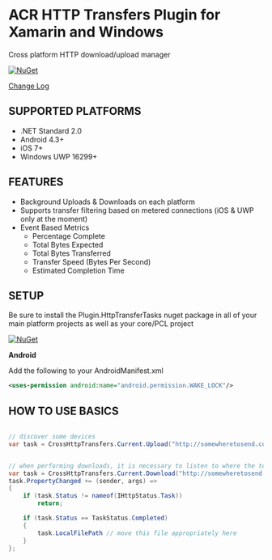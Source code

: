 # ACR HTTP Transfers Plugin for Xamarin and Windows
Cross platform HTTP download/upload manager

[![NuGet](https://img.shields.io/nuget/v/Plugin.HttpTransferTasks.svg?maxAge=2592000)](https://www.nuget.org/packages/Plugin.HttpTransferTasks/)

[Change Log](changelog.md)

## SUPPORTED PLATFORMS

* .NET Standard 2.0
* Android 4.3+
* iOS 7+
* Windows UWP 16299+


## FEATURES

* Background Uploads & Downloads on each platform
* Supports transfer filtering based on metered connections (iOS & UWP only at the moment)
* Event Based Metrics
  * Percentage Complete
  * Total Bytes Expected
  * Total Bytes Transferred
  * Transfer Speed (Bytes Per Second)
  * Estimated Completion Time

## SETUP

Be sure to install the Plugin.HttpTransferTasks nuget package in all of your main platform projects as well as your core/PCL project

[![NuGet](https://img.shields.io/nuget/v/Plugin.HttpTransferTasks.svg?maxAge=2592000)](https://www.nuget.org/packages/Plugin.HttpTransferTasks/)

**Android**

Add the following to your AndroidManifest.xml

```xml
<uses-permission android:name="android.permission.WAKE_LOCK"/>
```

## HOW TO USE BASICS

```csharp

// discover some devices
var task = CrossHttpTransfers.Current.Upload("http://somewheretosend.com", "<YOUR LOCAL FILEPATH>");


// when performing downloads, it is necessary to listen to where the temp file lands (this is due to iOS)
var task = CrossHttpTransfers.Current.Download("http://somewheretosend.com");
task.PropertyChanged += (sender, args) => 
{
    if (task.Status != nameof(IHttpStatus.Task))
        return;

    if (task.Status == TaskStatus.Completed)
    {
        task.LocalFilePath // move this file appropriately here
    }
};

```
